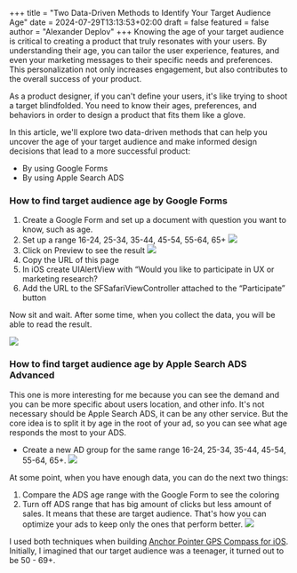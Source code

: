 +++
title = "Two Data-Driven Methods to Identify Your Target Audience Age"
date = 2024-07-29T13:13:53+02:00
draft = false
featured = false
author = "Alexander Deplov"
+++
Knowing the age of your target audience is critical to creating a product that truly resonates with your users. By understanding their age, you can tailor the user experience, features, and even your marketing messages to their specific needs and preferences. This personalization not only increases engagement, but also contributes to the overall success of your product.

As a product designer, if you can't define your users, it's like trying to shoot a target blindfolded. You need to know their ages, preferences, and behaviors in order to design a product that fits them like a glove. 

In this article, we'll explore two data-driven methods that can help you uncover the age of your target audience and make informed design decisions that lead to a more successful product:

- By using Google Forms
- By using Apple Search ADS

### How to find target audience age by Google Forms

1. Create a Google Form and set up a document with question you want to know, such as age.
2. Set up a range 16-24, 25-34, 35-44, 45-54, 55-64, 65+
![](images/1.webp)
3. Click on Preview to see the result 
![](images/5.webp)
4. Copy the URL of this page 
5. In iOS create UIAlertView with “Would you like to participate in UX or marketing research?
6. Add the URL to the SFSafariViewController attached to the “Participate” button

Now sit and wait. After some time, when you collect the data, you will be able to read the result.

![](images/2.webp)

### How to find target audience age by Apple Search ADS Advanced

This one is more interesting for me because you can see the demand and you can be more specific about users location, and other info. It's not necessary should be Apple Search ADS, it can be any other service. But the core idea is to split it by age in the root of your ad, so you can see what age responds the most to your ADS.

- Create a new AD group for the same range 16-24, 25-34, 35-44, 45-54, 55-64, 65+.
![](images/4.webp)

At some point, when you have enough data, you can do the next two things:
1. Compare the ADS age range with the Google Form to see the coloring 
2. Turn off ADS range that has big amount of clicks but less amount of sales. It means that these are target audience. That's how you can optimize your ads to keep only the ones that perform better. 
![](images/3.webp)

I used both techniques when building [Anchor Pointer GPS Compass for iOS](https://interfacecraft.online/posts/portfolio/navigating_success_11_years_of_innovation_with_anchor_pointer_gps_compass/). Initially, I imagined that our target audience was a teenager, it turned out to be 50 - 69+.


